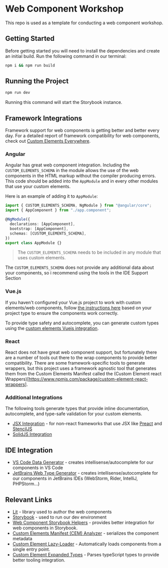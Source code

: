 # Web Component Workshop

This repo is used as a template for conducting a web component workshop.

## Getting Started

Before getting started you will need to install the dependencies and create an initial build. Run the following command in our terminal:

```bash
npm i && npm run build
```

## Running the Project

```bash
npm run dev
```

Running this command will start the Storybook instance. 

## Framework Integrations

Framework support for web components is getting better and better every day. For a detailed report of framework compatibility for web components, check out [Custom Elements Everywhere](https://custom-elements-everywhere.com/).

### Angular

Angular has great web component integration. Including the `CUSTOM_ELEMENTS_SCHEMA` in the module allows the use of the web components in the HTML markup without the compiler producing errors. This code should be added into the `AppModule` and in every other modules that use your custom elements.

Here is an example of adding it to `AppModule`:

```ts
import { CUSTOM_ELEMENTS_SCHEMA, NgModule } from "@angular/core";
import { AppComponent } from "./app.component";

@NgModule({
  declarations: [AppComponent],
  bootstrap: [AppComponent],
  schemas: [CUSTOM_ELEMENTS_SCHEMA],
})
export class AppModule {}
```

> The `CUSTOM_ELEMENTS_SCHEMA` needs to be included in any module that uses custom elements.

The `CUSTOM_ELEMENTS_SCHEMA` does not provide any additional data about your components, so i recommend using the tools in the IDE Support Section

### Vue.js

If you haven't configured your Vue.js project to work with custom elements/web components, follow [the instructions here](https://vuejs.org/guide/extras/web-components.html#using-custom-elements-in-vue) based on your project type to ensure the components work correctly.

To provide type safety and autocomplete, you can generate custom types using the [custom elements Vuejs integration](https://www.npmjs.com/package/custom-element-vuejs-integration).

### React

React does not have great web component support, but fortunately there are a number of tools out there to the wrap components to provide better compatibility. There are some framework-specific tools to generate wrappers, but this project uses a framework agnostic tool that generates them from the Custom Elements Manifest called the (Custom Element react Wrappers)[https://www.npmjs.com/package/custom-element-react-wrappers].

### Additional Integrations

The following tools generate types that provide inline documentation, autocomplete, and type-safe validation for your custom elements.

- [JSX Integration](https://www.npmjs.com/package/custom-element-jsx-integration) -  for non-react frameworks that use JSX like [Preact](https://preactjs.com/) and [StencilJS](https://stenciljs.com/)
- [SolidJS Integration](https://www.npmjs.com/package/custom-element-solidjs-integration)
 

## IDE Integration

- [VS Code Data Generator](https://www.npmjs.com/package/custom-element-vs-code-integration) - creates intellisense/autocomplete for our components in VS Code
- [JetBrains Web Type Generator](https://www.npmjs.com/package/custom-element-jet-brains-integration) - creates intellisense/autocomplete for our components in JetBrains IDEs (WebStorm, Rider, IntelliJ, PHPStorm...)


## Relevant Links

- [Lit](https://lit.dev/) - library used to author the web components
- [Storybook](https://storybook.js.org/) - used to run our dev environment
- [Web Component Storybook Helpers](https://www.npmjs.com/package/wc-storybook-helpers) - provides better integration for web components in Storybook.
- [Custom Elements Manifest (CEM) Analyzer](https://custom-elements-manifest.open-wc.org/) - serializes the component metadata
- [Custom Element Lazy-Loader](https://www.npmjs.com/package/custom-element-lazy-loader) - Automatically loads components from a single entry point.
- [Custom Element Expanded Types](https://www.npmjs.com/package/cem-plugin-expanded-types) - Parses typeScript types to provide better tooling integration.